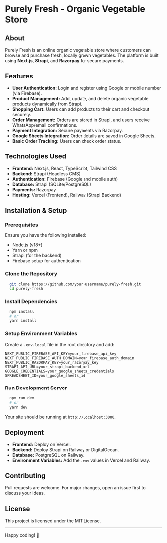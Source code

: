 # Purely Fresh - Organic Vegetable Store

## About
Purely Fresh is an online organic vegetable store where customers can browse and purchase fresh, locally grown vegetables. The platform is built using **Next.js**, **Strapi**, and **Razorpay** for secure payments.

## Features
- **User Authentication:** Login and register using Google or mobile number (via Firebase).
- **Product Management:** Add, update, and delete organic vegetable products dynamically from Strapi.
- **Shopping Cart:** Users can add products to their cart and checkout securely.
- **Order Management:** Orders are stored in Strapi, and users receive WhatsApp/email confirmations.
- **Payment Integration:** Secure payments via Razorpay.
- **Google Sheets Integration:** Order details are saved in Google Sheets.
- **Basic Order Tracking:** Users can check order status.

## Technologies Used
- **Frontend:** Next.js, React, TypeScript, Tailwind CSS
- **Backend:** Strapi (Headless CMS)
- **Authentication:** Firebase (Google and mobile auth)
- **Database:** Strapi (SQLite/PostgreSQL)
- **Payments:** Razorpay
- **Hosting:** Vercel (Frontend), Railway (Strapi Backend)

## Installation & Setup
### Prerequisites
Ensure you have the following installed:
- Node.js (v18+)
- Yarn or npm
- Strapi (for the backend)
- Firebase setup for authentication

### Clone the Repository
```sh
  git clone https://github.com/your-username/purely-fresh.git
  cd purely-fresh
```

### Install Dependencies
```sh
  npm install
  # or
  yarn install
```

### Setup Environment Variables
Create a `.env.local` file in the root directory and add:
```
NEXT_PUBLIC_FIREBASE_API_KEY=your_firebase_api_key
NEXT_PUBLIC_FIREBASE_AUTH_DOMAIN=your_firebase_auth_domain
NEXT_PUBLIC_RAZORPAY_KEY=your_razorpay_key
STRAPI_API_URL=your_strapi_backend_url
GOOGLE_CREDENTIALS=your_google_sheets_credentials
SPREADSHEET_ID=your_google_sheets_id
```

### Run Development Server
```sh
  npm run dev
  # or
  yarn dev
```
Your site should be running at `http://localhost:3000`.

## Deployment
- **Frontend:** Deploy on Vercel.
- **Backend:** Deploy Strapi on Railway or DigitalOcean.
- **Database:** PostgreSQL on Railway.
- **Environment Variables:** Add the `.env` values in Vercel and Railway.

## Contributing
Pull requests are welcome. For major changes, open an issue first to discuss your ideas.

## License
This project is licensed under the MIT License.

---
Happy coding! 🚀

